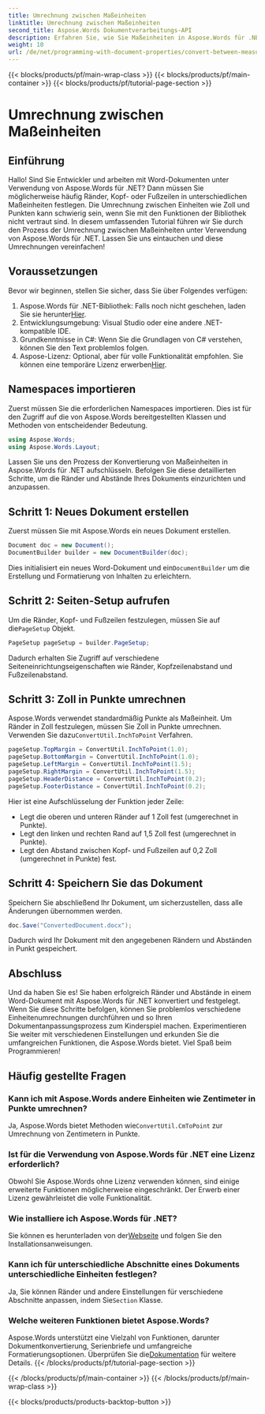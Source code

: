 ```yaml
---
title: Umrechnung zwischen Maßeinheiten
linktitle: Umrechnung zwischen Maßeinheiten
second_title: Aspose.Words Dokumentverarbeitungs-API
description: Erfahren Sie, wie Sie Maßeinheiten in Aspose.Words für .NET konvertieren. Folgen Sie unserer Schritt-für-Schritt-Anleitung, um Dokumentränder, Kopf- und Fußzeilen in Zoll und Punkten festzulegen.
weight: 10
url: /de/net/programming-with-document-properties/convert-between-measurement-units/
---
```


{{< blocks/products/pf/main-wrap-class >}}
{{< blocks/products/pf/main-container >}}
{{< blocks/products/pf/tutorial-page-section >}}

# Umrechnung zwischen Maßeinheiten

## Einführung

Hallo! Sind Sie Entwickler und arbeiten mit Word-Dokumenten unter Verwendung von Aspose.Words für .NET? Dann müssen Sie möglicherweise häufig Ränder, Kopf- oder Fußzeilen in unterschiedlichen Maßeinheiten festlegen. Die Umrechnung zwischen Einheiten wie Zoll und Punkten kann schwierig sein, wenn Sie mit den Funktionen der Bibliothek nicht vertraut sind. In diesem umfassenden Tutorial führen wir Sie durch den Prozess der Umrechnung zwischen Maßeinheiten unter Verwendung von Aspose.Words für .NET. Lassen Sie uns eintauchen und diese Umrechnungen vereinfachen!

## Voraussetzungen

Bevor wir beginnen, stellen Sie sicher, dass Sie über Folgendes verfügen:

1.  Aspose.Words für .NET-Bibliothek: Falls noch nicht geschehen, laden Sie sie herunter[Hier](https://releases.aspose.com/words/net/).
2. Entwicklungsumgebung: Visual Studio oder eine andere .NET-kompatible IDE.
3. Grundkenntnisse in C#: Wenn Sie die Grundlagen von C# verstehen, können Sie den Text problemlos folgen.
4.  Aspose-Lizenz: Optional, aber für volle Funktionalität empfohlen. Sie können eine temporäre Lizenz erwerben[Hier](https://purchase.aspose.com/temporary-license/).

## Namespaces importieren

Zuerst müssen Sie die erforderlichen Namespaces importieren. Dies ist für den Zugriff auf die von Aspose.Words bereitgestellten Klassen und Methoden von entscheidender Bedeutung.

```csharp
using Aspose.Words;
using Aspose.Words.Layout;
```

Lassen Sie uns den Prozess der Konvertierung von Maßeinheiten in Aspose.Words für .NET aufschlüsseln. Befolgen Sie diese detaillierten Schritte, um die Ränder und Abstände Ihres Dokuments einzurichten und anzupassen.

## Schritt 1: Neues Dokument erstellen

Zuerst müssen Sie mit Aspose.Words ein neues Dokument erstellen.

```csharp
Document doc = new Document();
DocumentBuilder builder = new DocumentBuilder(doc);
```

 Dies initialisiert ein neues Word-Dokument und ein`DocumentBuilder` um die Erstellung und Formatierung von Inhalten zu erleichtern.

## Schritt 2: Seiten-Setup aufrufen

 Um die Ränder, Kopf- und Fußzeilen festzulegen, müssen Sie auf die`PageSetup` Objekt.

```csharp
PageSetup pageSetup = builder.PageSetup;
```

Dadurch erhalten Sie Zugriff auf verschiedene Seiteneinrichtungseigenschaften wie Ränder, Kopfzeilenabstand und Fußzeilenabstand.

## Schritt 3: Zoll in Punkte umrechnen

 Aspose.Words verwendet standardmäßig Punkte als Maßeinheit. Um Ränder in Zoll festzulegen, müssen Sie Zoll in Punkte umrechnen. Verwenden Sie dazu`ConvertUtil.InchToPoint` Verfahren.

```csharp
pageSetup.TopMargin = ConvertUtil.InchToPoint(1.0);
pageSetup.BottomMargin = ConvertUtil.InchToPoint(1.0);
pageSetup.LeftMargin = ConvertUtil.InchToPoint(1.5);
pageSetup.RightMargin = ConvertUtil.InchToPoint(1.5);
pageSetup.HeaderDistance = ConvertUtil.InchToPoint(0.2);
pageSetup.FooterDistance = ConvertUtil.InchToPoint(0.2);
```

Hier ist eine Aufschlüsselung der Funktion jeder Zeile:
- Legt die oberen und unteren Ränder auf 1 Zoll fest (umgerechnet in Punkte).
- Legt den linken und rechten Rand auf 1,5 Zoll fest (umgerechnet in Punkte).
- Legt den Abstand zwischen Kopf- und Fußzeilen auf 0,2 Zoll (umgerechnet in Punkte) fest.

## Schritt 4: Speichern Sie das Dokument

Speichern Sie abschließend Ihr Dokument, um sicherzustellen, dass alle Änderungen übernommen werden.

```csharp
doc.Save("ConvertedDocument.docx");
```

Dadurch wird Ihr Dokument mit den angegebenen Rändern und Abständen in Punkt gespeichert.

## Abschluss

Und da haben Sie es! Sie haben erfolgreich Ränder und Abstände in einem Word-Dokument mit Aspose.Words für .NET konvertiert und festgelegt. Wenn Sie diese Schritte befolgen, können Sie problemlos verschiedene Einheitenumrechnungen durchführen und so Ihren Dokumentanpassungsprozess zum Kinderspiel machen. Experimentieren Sie weiter mit verschiedenen Einstellungen und erkunden Sie die umfangreichen Funktionen, die Aspose.Words bietet. Viel Spaß beim Programmieren!

## Häufig gestellte Fragen

### Kann ich mit Aspose.Words andere Einheiten wie Zentimeter in Punkte umrechnen?
 Ja, Aspose.Words bietet Methoden wie`ConvertUtil.CmToPoint` zur Umrechnung von Zentimetern in Punkte.

### Ist für die Verwendung von Aspose.Words für .NET eine Lizenz erforderlich?
Obwohl Sie Aspose.Words ohne Lizenz verwenden können, sind einige erweiterte Funktionen möglicherweise eingeschränkt. Der Erwerb einer Lizenz gewährleistet die volle Funktionalität.

### Wie installiere ich Aspose.Words für .NET?
 Sie können es herunterladen von der[Webseite](https://releases.aspose.com/words/net/) und folgen Sie den Installationsanweisungen.

### Kann ich für unterschiedliche Abschnitte eines Dokuments unterschiedliche Einheiten festlegen?
 Ja, Sie können Ränder und andere Einstellungen für verschiedene Abschnitte anpassen, indem Sie`Section` Klasse.

### Welche weiteren Funktionen bietet Aspose.Words?
 Aspose.Words unterstützt eine Vielzahl von Funktionen, darunter Dokumentkonvertierung, Serienbriefe und umfangreiche Formatierungsoptionen. Überprüfen Sie die[Dokumentation](https://reference.aspose.com/words/net/) für weitere Details.
{{< /blocks/products/pf/tutorial-page-section >}}

{{< /blocks/products/pf/main-container >}}
{{< /blocks/products/pf/main-wrap-class >}}

{{< blocks/products/products-backtop-button >}}
